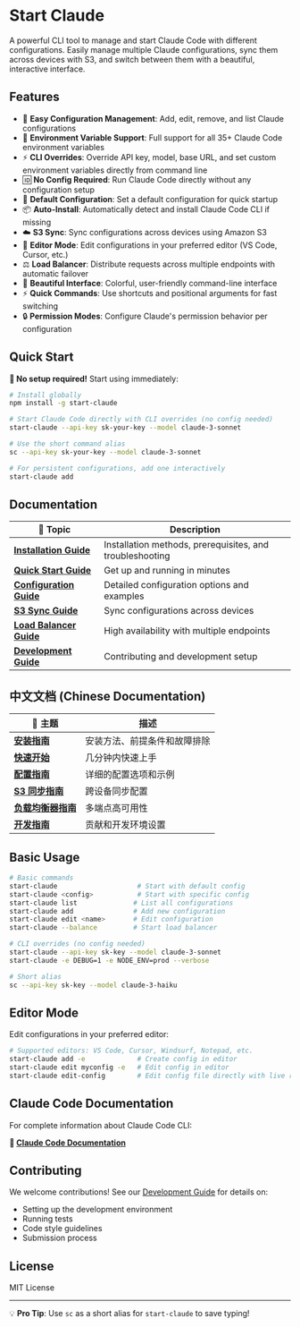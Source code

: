 # Start Claude

A powerful CLI tool to manage and start Claude Code with different configurations. Easily manage multiple Claude configurations, sync them across devices with S3, and switch between them with a beautiful, interactive interface.

## Features

- 🚀 **Easy Configuration Management**: Add, edit, remove, and list Claude configurations
- 🔧 **Environment Variable Support**: Full support for all 35+ Claude Code environment variables
- ⚡ **CLI Overrides**: Override API key, model, base URL, and set custom environment variables directly from command line
- 🆔 **No Config Required**: Run Claude Code directly without any configuration setup
- 🎯 **Default Configuration**: Set a default configuration for quick startup
- 📦 **Auto-Install**: Automatically detect and install Claude Code CLI if missing
- ☁️ **S3 Sync**: Sync configurations across devices using Amazon S3
- 📝 **Editor Mode**: Edit configurations in your preferred editor (VS Code, Cursor, etc.)
- ⚖️ **Load Balancer**: Distribute requests across multiple endpoints with automatic failover
- 🎨 **Beautiful Interface**: Colorful, user-friendly command-line interface
- ⚡ **Quick Commands**: Use shortcuts and positional arguments for fast switching
- 🔒 **Permission Modes**: Configure Claude's permission behavior per configuration

## Quick Start

**🚀 No setup required!** Start using immediately:

```bash
# Install globally
npm install -g start-claude

# Start Claude Code directly with CLI overrides (no config needed)
start-claude --api-key sk-your-key --model claude-3-sonnet

# Use the short command alias
sc --api-key sk-your-key --model claude-3-sonnet

# For persistent configurations, add one interactively
start-claude add
```

## Documentation

| 📖 Topic | Description |
|----------|-------------|
| **[Installation Guide](docs/en/installation.md)** | Installation methods, prerequisites, and troubleshooting |
| **[Quick Start Guide](docs/en/quick-start.md)** | Get up and running in minutes |
| **[Configuration Guide](docs/en/configuration.md)** | Detailed configuration options and examples |
| **[S3 Sync Guide](docs/en/s3-sync.md)** | Sync configurations across devices |
| **[Load Balancer Guide](docs/en/load-balancer.md)** | High availability with multiple endpoints |
| **[Development Guide](docs/en/development.md)** | Contributing and development setup |

## 中文文档 (Chinese Documentation)

| 📖 主题 | 描述 |
|----------|-------------|
| **[安装指南](docs/zh/installation.md)** | 安装方法、前提条件和故障排除 |
| **[快速开始](docs/zh/quick-start.md)** | 几分钟内快速上手 |
| **[配置指南](docs/zh/configuration.md)** | 详细的配置选项和示例 |
| **[S3 同步指南](docs/zh/s3-sync.md)** | 跨设备同步配置 |
| **[负载均衡器指南](docs/zh/load-balancer.md)** | 多端点高可用性 |
| **[开发指南](docs/zh/development.md)** | 贡献和开发环境设置 |

## Basic Usage

```bash
# Basic commands
start-claude                    # Start with default config
start-claude <config>           # Start with specific config  
start-claude list              # List all configurations
start-claude add               # Add new configuration
start-claude edit <name>       # Edit configuration
start-claude --balance         # Start load balancer

# CLI overrides (no config needed)
start-claude --api-key sk-key --model claude-3-sonnet
start-claude -e DEBUG=1 -e NODE_ENV=prod --verbose

# Short alias
sc --api-key sk-key --model claude-3-haiku
```

## Editor Mode

Edit configurations in your preferred editor:

```bash
# Supported editors: VS Code, Cursor, Windsurf, Notepad, etc.
start-claude add -e             # Create config in editor
start-claude edit myconfig -e   # Edit config in editor  
start-claude edit-config        # Edit config file directly with live reload
```

## Claude Code Documentation

For complete information about Claude Code CLI:

**📖 [Claude Code Documentation](https://docs.anthropic.com/en/docs/claude-code)**

## Contributing

We welcome contributions! See our [Development Guide](docs/en/development.md) for details on:
- Setting up the development environment
- Running tests
- Code style guidelines  
- Submission process

## License

MIT License

---

💡 **Pro Tip**: Use `sc` as a short alias for `start-claude` to save typing!